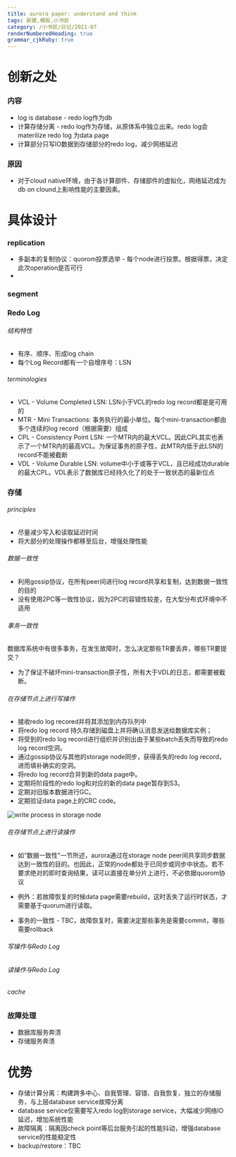 ```yaml
---
title: aurora paper: understand and think
tags: 新建,模板,小书匠
category: /小书匠/日记/2021-07
renderNumberedHeading: true
grammar_cjkRuby: true
---
```


# 创新之处
### 内容
- log is database - redo log作为db
- 计算存储分离 - redo log作为存储，从原体系中独立出来。redo log会materilize redo log 为data page
- 计算部分只写IO数据到存储部分的redo log，减少网络延迟

### 原因
- 对于cloud native环境，由于各计算部件、存储部件的虚拟化，网络延迟成为db on clound上影响性能的主要因素。


# 具体设计
### replication
- 多副本的复制协议：quorom投票选举 - 每个node进行投票。根据得票，决定此次operation是否可行
- 

### segment


### Redo Log
###### 结构特性
- 有序、顺序、形成log chain
- 每个Log Record都有一个自增序号：LSN
###### terminologies
- VCL - Volume Completed LSN: LSN小于VCL的redo log record都是是可用的
- MTR - Mini Transactions: 事务执行的最小单位。每个mini-transaction都由多个连续的log record（根据需要）组成
- CPL - Consistency Point LSN: 一个MTR内的最大VCL。因此CPL其实也表示了一个MTR内的最高VCL。为保证事务的原子性，此MTR内低于此LSN的record不能被截断
- VDL - Volume Durable LSN: volume中小于或等于VCL，且已经成功durable的最大CPL。VDL表示了数据库已经持久化了的处于一致状态的最新位点

### 存储
###### principles
- 尽量减少写入和读取延迟时间
- 将大部分的处理操作都移至后台，增强处理性能 

###### 数据一致性
- 利用gossip协议，在所有peer间进行log record共享和复制，达到数据一致性的目的
- 没有使用2PC等一致性协议，因为2PC的容错性较差，在大型分布式环境中不适用

###### 事务一致性
数据库系统中有很多事务，在发生故障时，怎么决定那些TR要丢弃，哪些TR要提交？
- 为了保证不破坏mini-transaction原子性，所有大于VDL的日志，都需要被截断。

###### 在存储节点上进行写操作
 - 接收redo log recored并将其添加到内存队列中
 - 将redo log record 持久存储到磁盘上并将确认消息发送给数据库实例；
 - 将受到的redo log record进行组织并识别出由于某些batch丢失而导致的redo log record空洞。
 - 通过gossip协议与其他的storage node同步，获得丢失的redo log record，进而填补确实的空洞。
 - 将redo log record合并到新的data page中。
 - 定期将阶段性的redo log和对应的新的data page暂存到S3。
 - 定期对旧版本数据进行GC。
 - 定期验证data page上的CRC code。
   

![write process in storage node](https://pic2.zhimg.com/80/v2-4ec87938c5171ee37374f863af320aa9_720w.jpg)

######  在存储节点上进行读操作
- 如“数据一致性”一节所述，aurora通过在storage node peer间共享同步数据达到一致性的目的。也因此，正常的node都处于已同步或同步中状态。若不要求绝对的即时查询结果，读可以直接在单分片上进行，不必依据quorom协议

- 例外：若故障恢复的时候data page需要rebuild，这时丢失了运行时状态，才需要基于quorum进行读取。

- 事务的一致性 - TBC，故障恢复时，需要决定那些事务是需要commit，哪些需要rollback

###### 写操作与Redo Log

###### 读操作与Redo Log


###### cache



### 故障处理
- 数据库服务奔溃
- 存储服务奔溃
# 优势
- 存储计算分离：构建跨多中心、自我管理、容错、自我恢复、独立的存储服务，与上层database service故障分离
- database service仅需要写入redo log到storage service，大幅减少网络IO延迟，增加系统性能
- 故障隔离：隔离因check point等后台服务引起的性能抖动，增强database service的性能稳定性
- backup/restore：TBC